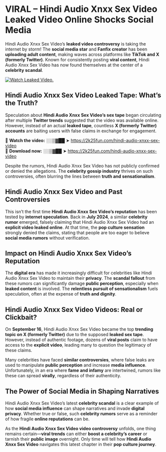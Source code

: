 # VIRAL – Hindi Audio Xnxx Sex Video Leaked Video Online Shocks Social Media 

Hindi Audio Xnxx Sex Video’s **leaked video controversy** is taking the internet by storm! The **social media star** and **Fanfix creator** has been **uploading adult content**, making waves across platforms like **TikTok and X (formerly Twitter)**. Known for consistently posting **viral content**, Hindi Audio Xnxx Sex Video has now found themselves at the center of a **celebrity scandal**.  

[![Watch Leaked Video.](https://miro.medium.com/v2/resize:fit:828/format:webp/1*cilzJN44JGOrTw9NJCrNHA.gif "Watch Leaked Video")](https://2k25fun.com/hindi-audio-xnxx-sex-video)

## **Hindi Audio Xnxx Sex Video Leaked Tape: What’s the Truth?**  
Speculation about **Hindi Audio Xnxx Sex Video’s sex tape** began circulating after multiple **Twitter trends** suggested that the video was available online. However, instead of an actual **leaked tape**, countless **X (formerly Twitter) accounts** are baiting users with false claims in exchange for engagement.  

🔹 **Watch the video:** ░░▒▓██ ➤ https://2k25fun.com/hindi-audio-xnxx-sex-video  
🔹 **Download now:** ░░▒▓██ ➤ https://2k25fun.com/hindi-audio-xnxx-sex-video  

Despite the rumors, Hindi Audio Xnxx Sex Video has not publicly confirmed or denied the allegations. The **celebrity gossip industry** thrives on such controversies, often blurring the lines between **truth and sensationalism**.  

## **Hindi Audio Xnxx Sex Video and Past Controversies**  
This isn’t the first time **Hindi Audio Xnxx Sex Video’s reputation** has been tested by **internet speculation**. Back in **July 2024**, a similar **celebrity rumor** emerged, falsely claiming that Hindi Audio Xnxx Sex Video had an **explicit video leaked online**. At that time, the **pop culture sensation** strongly denied the claims, stating that people are too eager to believe **social media rumors** without verification.  

## **Impact on Hindi Audio Xnxx Sex Video’s Reputation**  
The **digital era** has made it increasingly difficult for celebrities like Hindi Audio Xnxx Sex Video to maintain their **privacy**. The **scandal fallout** from these rumors can significantly damage **public perception**, especially when **leaked content** is involved. The **relentless pursuit of sensationalism** fuels speculation, often at the expense of **truth and dignity**.  

## **Hindi Audio Xnxx Sex Video Videos: Real or Clickbait?**  
On **September 16**, Hindi Audio Xnxx Sex Video became the top **trending topic on X (formerly Twitter)** due to the supposed **leaked sex tape**. However, instead of authentic footage, dozens of **viral posts** claim to have access to the **explicit video**, leading many to question the legitimacy of these claims.  

Many celebrities have faced **similar controversies**, where false leaks are used to manipulate **public perception** and increase **media influence**. Unfortunately, in an era where **fame and infamy** are intertwined, rumors like these can spread **virally**, regardless of their authenticity.  

## **The Power of Social Media in Shaping Narratives**  
Hindi Audio Xnxx Sex Video’s latest **celebrity scandal** is a clear example of how **social media influence** can shape narratives and invade **digital privacy**. Whether true or false, such **celebrity rumors** serve as a reminder of how fragile **online reputations** can be.  

As the **Hindi Audio Xnxx Sex Video video controversy** unfolds, one thing remains certain—**viral trends** can either **boost a celebrity’s career** or tarnish their **public image** overnight. Only time will tell how **Hindi Audio Xnxx Sex Video** navigates this latest chapter in their **pop culture journey**. 